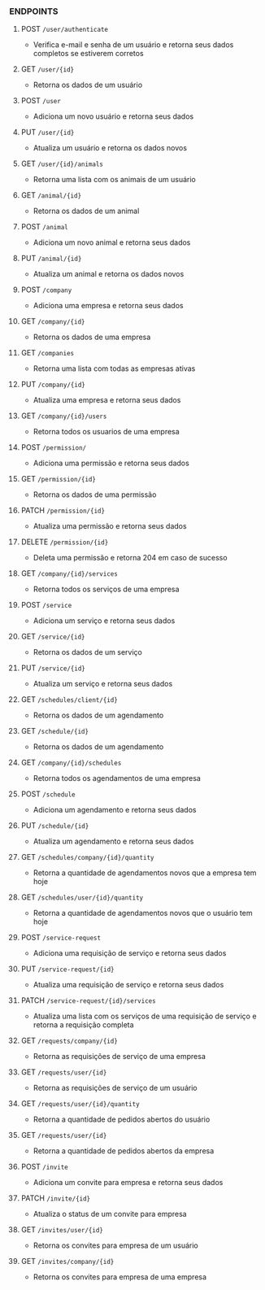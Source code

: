### ENDPOINTS

1. POST ```/user/authenticate```
   - Verifica e-mail e senha de um usuário e retorna seus dados completos se estiverem corretos

2. GET ```/user/{id}```
    - Retorna os dados de um usuário

3. POST ```/user```
   - Adiciona um novo usuário e retorna seus dados

4. PUT ```/user/{id}```
   - Atualiza um usuário e retorna os dados novos

5. GET ```/user/{id}/animals```
   - Retorna uma lista com os animais de um usuário

6. GET ```/animal/{id}```
   - Retorna os dados de um animal

7. POST ```/animal```
   - Adiciona um novo animal e retorna seus dados

8. PUT ```/animal/{id}```
   - Atualiza um animal e retorna os dados novos

9. POST ```/company```
   - Adiciona uma empresa e retorna seus dados

10. GET ```/company/{id}```
    - Retorna os dados de uma empresa

11. GET ```/companies```
    - Retorna uma lista com todas as empresas ativas
    
12. PUT ```/company/{id}```
    - Atualiza uma empresa e retorna seus dados

13. GET ```/company/{id}/users```
    - Retorna todos os usuarios de uma empresa

14. POST ```/permission/```
    - Adiciona uma permissão e retorna seus dados

15. GET ```/permission/{id}```
    - Retorna os dados de uma permissão

16. PATCH ```/permission/{id}```
    - Atualiza uma permissão e retorna seus dados

17. DELETE ```/permission/{id}```
    - Deleta uma permissão e retorna 204 em caso de sucesso

18. GET ```/company/{id}/services```
    - Retorna todos os serviços de uma empresa

19. POST ```/service```
    - Adiciona um serviço e retorna seus dados

20. GET ```/service/{id}```
    - Retorna os dados de um serviço

21. PUT ```/service/{id}```
    - Atualiza um serviço e retorna seus dados

22. GET ```/schedules/client/{id}```
    - Retorna os dados de um agendamento

23. GET ```/schedule/{id}```
    - Retorna os dados de um agendamento

24. GET ```/company/{id}/schedules```
    - Retorna todos os agendamentos de uma empresa

25. POST ```/schedule```
    - Adiciona um agendamento e retorna seus dados

26. PUT ```/schedule/{id}```
    - Atualiza um agendamento e retorna seus dados

27. GET ```/schedules/company/{id}/quantity```
    - Retorna a quantidade de agendamentos novos que a empresa tem hoje

28. GET ```/schedules/user/{id}/quantity```
    - Retorna a quantidade de agendamentos novos que o usuário tem hoje

29. POST ```/service-request```
    - Adiciona uma requisição de serviço e retorna seus dados

30. PUT ```/service-request/{id}```
    - Atualiza uma requisição de serviço e retorna seus dados

31. PATCH ```/service-request/{id}/services```
    - Atualiza uma lista com os serviços de uma requisição de serviço e retorna a requisição completa

32. GET ```/requests/company/{id}```
    - Retorna as requisições de serviço de uma empresa

33. GET ```/requests/user/{id}```
    - Retorna as requisições de serviço de um usuário

34. GET ```/requests/user/{id}/quantity```
    - Retorna a quantidade de pedidos abertos do usuário

35. GET ```/requests/user/{id}```
    - Retorna a quantidade de pedidos abertos da empresa

36. POST ```/invite```
    - Adiciona um convite para empresa e retorna seus dados

37. PATCH ```/invite/{id}```
    - Atualiza o status de um convite para empresa

38. GET ```/invites/user/{id}```
    - Retorna os convites para empresa de um usuário

39. GET ```/invites/company/{id}```
    - Retorna os convites para empresa de uma empresa